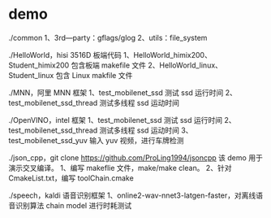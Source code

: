# demo

./common
1、3rd—party：gflags/glog
2、utils：file_system

./HelloWorld，hisi 3516D 板端代码
1、HelloWorld_himix200、Student_himix200 包含板端 makefile 文件
2、HelloWorld_linux、Student_linux 包含 Linux makfile 文件

./MNN，阿里 MNN 框架
1、test_mobilenet_ssd 测试 ssd 运行时间
2、test_mobilenet_ssd_thread 测试多线程 ssd 运动时间

./OpenVINO，intel 框架
1、test_mobilenet_ssd 测试 ssd 运行时间
2、test_mobilenet_ssd_thread 测试多线程 ssd 运动时间
3、test_mobilenet_ssd_yuv 输入 yuv 视频，进行车牌检测

./json_cpp，git clone https://github.com/ProLing1994/jsoncpp
该 demo 用于演示交叉编译。
1、编写 makeflie 文件，make/make clean。
2、针对 CmakeList.txt，编写 toolChain.cmake

./speech，kaldi 语音识别框架
1、online2-wav-nnet3-latgen-faster，对离线语音识别算法 chain model 进行时耗测试
